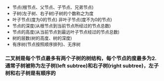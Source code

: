 - 节点(根节点、父节点、子节点、兄弟节点)
- 子树(左子树、右子树)子树的个数称之为度
- 叶子节点(度为0的节点) 非叶子节点(度不为0的节点)
- 节点的深度(从根节点到当前节点所经过的节点总数) 
- 节点的高度(从当前节点到最远叶子节点经过的节点总数) 
- 树的层数(树的高度、树的深度)
- 有序树(节点按照顺序排列)、无序树

### 二叉树是每个节点最多有两个子树的树结构，每个节点的度最多为2.通常子树被称为左子树(left subtree)和右子树(right subtree)，左子树和右子树是有顺序的
    

